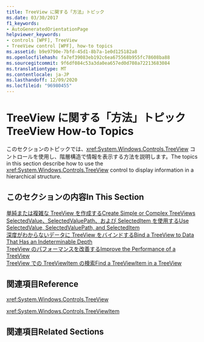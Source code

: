 ```yaml
---
title: TreeView に関する「方法」トピック
ms.date: 03/30/2017
f1_keywords:
- AutoGeneratedOrientationPage
helpviewer_keywords:
- controls [WPF], TreeView
- TreeView control [WPF], how-to topics
ms.assetid: b9e9790e-7bfd-45d1-8b7a-1e0d125182a8
ms.openlocfilehash: fa7ef39083eb192c6ea675568b955fc78608ba88
ms.sourcegitcommit: 9f6df084c53a3da0ea657ed0d708a72213683084
ms.translationtype: MT
ms.contentlocale: ja-JP
ms.lasthandoff: 12/09/2020
ms.locfileid: "96980455"
---
```

# <a name="treeview-how-to-topics"></a><span data-ttu-id="14b0c-102">TreeView に関する「方法」トピック</span><span class="sxs-lookup"><span data-stu-id="14b0c-102">TreeView How-to Topics</span></span>
<span data-ttu-id="14b0c-103">このセクションのトピックでは、<xref:System.Windows.Controls.TreeView> コントロールを使用し、階層構造で情報を表示する方法を説明します。</span><span class="sxs-lookup"><span data-stu-id="14b0c-103">The topics in this section describe how to use the <xref:System.Windows.Controls.TreeView> control to display information in a hierarchical structure.</span></span>  
  
## <a name="in-this-section"></a><span data-ttu-id="14b0c-104">このセクションの内容</span><span class="sxs-lookup"><span data-stu-id="14b0c-104">In This Section</span></span>  
 [<span data-ttu-id="14b0c-105">単純または複雑な TreeView を作成する</span><span class="sxs-lookup"><span data-stu-id="14b0c-105">Create Simple or Complex TreeViews</span></span>](how-to-create-simple-or-complex-treeviews.md)  
  [<span data-ttu-id="14b0c-106">SelectedValue、SelectedValuePath、および SelectedItem を使用する</span><span class="sxs-lookup"><span data-stu-id="14b0c-106">Use SelectedValue, SelectedValuePath, and SelectedItem</span></span>](how-to-use-selectedvalue-selectedvaluepath-and-selecteditem.md)  
  [<span data-ttu-id="14b0c-107">深度がわからないデータに TreeView をバインドする</span><span class="sxs-lookup"><span data-stu-id="14b0c-107">Bind a TreeView to Data That Has an Indeterminable Depth</span></span>](how-to-bind-a-treeview-to-data-that-has-an-indeterminable-depth.md)  
  [<span data-ttu-id="14b0c-108">TreeView のパフォーマンスを改善する</span><span class="sxs-lookup"><span data-stu-id="14b0c-108">Improve the Performance of a TreeView</span></span>](how-to-improve-the-performance-of-a-treeview.md)  
  [<span data-ttu-id="14b0c-109">TreeView での TreeViewItem の検索</span><span class="sxs-lookup"><span data-stu-id="14b0c-109">Find a TreeViewItem in a TreeView</span></span>](how-to-find-a-treeviewitem-in-a-treeview.md)  
  
## <a name="reference"></a><span data-ttu-id="14b0c-110">関連項目</span><span class="sxs-lookup"><span data-stu-id="14b0c-110">Reference</span></span>  
 <xref:System.Windows.Controls.TreeView>  
  
 <xref:System.Windows.Controls.TreeViewItem>  
  
## <a name="related-sections"></a><span data-ttu-id="14b0c-111">関連項目</span><span class="sxs-lookup"><span data-stu-id="14b0c-111">Related Sections</span></span>

